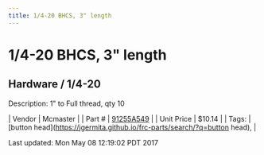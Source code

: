 ```yaml
---
title: 1/4-20 BHCS, 3" length
---
```


# 1/4-20 BHCS, 3" length
## Hardware / 1/4-20
Description: 	1" to Full thread, qty 10 

| Vendor | Mcmaster | 
| Part # | [91255A549](https://www.mcmaster.com/#91255A549) | 
| Unit Price | $10.14 | 
| Tags: | [button head](https://jgermita.github.io/frc-parts/search/?q=button head),  | 

Last updated: Mon May 08 12:19:02 PDT 2017